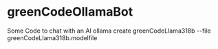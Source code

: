 # greenCodeOllamaBot
Some Code to chat with an AI
ollama create greenCodeLlama318b --file greenCodeLlama318b.modelfile
